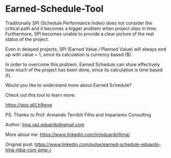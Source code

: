 # Earned-Schedule-Tool

Traditionally SPI (Schedule Performance Index) does not consider the critical path and it becomes a bigger problem when project slips in time. Furthermore, SPI becomes unable to provide a clear picture of the real status of the project.

Even in delayed projects, SPI (Earned Value / Planned Value) will always end up with value = 1, since its calculation is currency based ($).

In order to overcome this problem, Earned Schedule can show effectively how much of the project has been done, since its calculation is time based (t).

Would you like to understand more about Earned Schedule?

Check out this tool to learn more:

https://goo.gl/Lh9wve

PS. Thanks to Prof. Armando Terribili Filho and Impariamo Consulting


Author: lima.vaz.eduardo@gmail.com

More about me: https://www.linkedin.com/in/eduardo1lima/

Original post: https://www.linkedin.com/pulse/earned-schedule-eduardo-lima-mba-csm-pmp-/

